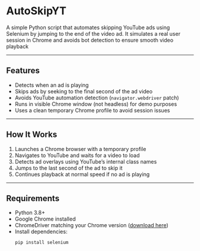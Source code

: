 # AutoSkipYT

A simple Python script that automates skipping YouTube ads using Selenium by jumping to the end of the video ad. It simulates a real user session in Chrome and avoids bot detection to ensure smooth video playback

---

## Features

- Detects when an ad is playing
- Skips ads by seeking to the final second of the ad video
- Avoids YouTube automation detection (`navigator.webdriver` patch)
- Runs in visible Chrome window (not headless) for demo purposes
- Uses a clean temporary Chrome profile to avoid session issues

---

## How It Works

1. Launches a Chrome browser with a temporary profile
2. Navigates to YouTube and waits for a video to load
3. Detects ad overlays using YouTube’s internal class names
4. Jumps to the last second of the ad to skip it
5. Continues playback at normal speed if no ad is playing

---

## Requirements

- Python 3.8+
- Google Chrome installed
- ChromeDriver matching your Chrome version ([download here](https://googlechromelabs.github.io/chrome-for-testing/))
- Install dependencies:
  ```bash
  pip install selenium
